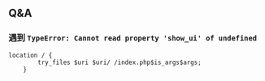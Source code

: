 
## Q&A
### 遇到 `TypeError: Cannot read property 'show_ui' of undefined`

```nginx
location / {
        try_files $uri $uri/ /index.php$is_args$args;
    }
```